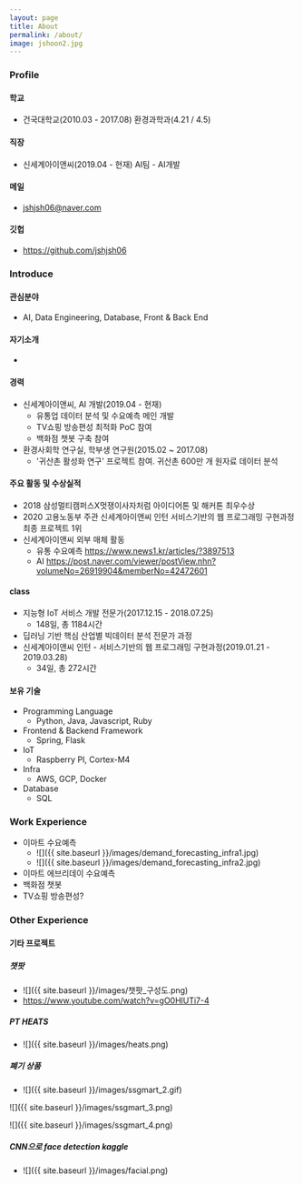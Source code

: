 ```yaml
---
layout: page
title: About
permalink: /about/
image: jshoon2.jpg
---
```


### Profile

#### 학교

- 건국대학교(2010.03 - 2017.08)
  환경과학과(4.21 / 4.5)

#### 직장

- 신세계아이앤씨(2019.04 - 현재)
  AI팀 - AI개발

#### 메일

- jshjsh06@naver.com

#### 깃헙

- https://github.com/jshjsh06



### Introduce

#### 관심분야

- AI, Data Engineering, Database, Front & Back End

#### 자기소개

- 

#### 경력

- 신세계아이앤씨, AI 개발(2019.04 - 현재)
  - 유통업 데이터 분석 및 수요예측 메인 개발
  - TV쇼핑 방송편성 최적화 PoC 참여
  - 백화점 챗봇 구축 참여
- 환경사회학 연구실, 학부생 연구원(2015.02 ~ 2017.08)
  -  '귀산촌 활성화 연구' 프로젝트 참여. 귀산촌 600만 개 원자료 데이터 분석

#### 주요 활동 및 수상실적

- 2018 삼성멀티캠퍼스X멋쟁이사자처럼 아이디어톤 및 해커톤 최우수상
- 2020 고용노동부 주관 신세계아이앤씨 인턴 서비스기반의 웹 프로그래밍 구현과정 최종 프로젝트 1위
- 신세계아이앤씨 외부 매체 활동
  - 유통 수요예측 https://www.news1.kr/articles/?3897513
  - AI https://post.naver.com/viewer/postView.nhn?volumeNo=26919904&memberNo=42472601

#### class

- 지능형 IoT 서비스 개발 전문가(2017.12.15 - 2018.07.25)
  - 148일, 총 1184시간
- 딥러닝 기반 핵심 산업별 빅데이터 분석 전문가 과정
- 신세계아이앤씨 인턴 - 서비스기반의 웹 프로그래밍 구현과정(2019.01.21 - 2019.03.28)
  - 34일, 총 272시간

#### 보유 기술

- Programming Language
  - Python, Java, Javascript, Ruby
- Frontend & Backend Framework
  - Spring, Flask
- IoT
  - Raspberry PI, Cortex-M4
- Infra
  - AWS, GCP, Docker
- Database
  - SQL



### Work Experience

- 이마트 수요예측
  - ![]({{ site.baseurl }}/images/demand_forecasting_infra1.jpg)
  - ![]({{ site.baseurl }}/images/demand_forecasting_infra2.jpg)
- 이마트 에브리데이 수요예측
- 백화점 챗봇
- TV쇼핑 방송편성?



### Other Experience

#### 기타 프로젝트

##### 챗팟

- ![]({{ site.baseurl }}/images/챗팟_구성도.png)
- https://www.youtube.com/watch?v=gO0HlUTi7-4

##### PT HEATS

- ![]({{ site.baseurl }}/images/heats.png)

##### 폐기 상품

- ![]({{ site.baseurl }}/images/ssgmart_2.gif)

![]({{ site.baseurl }}/images/ssgmart_3.png)

![]({{ site.baseurl }}/images/ssgmart_4.png)

##### CNN으로 face detection kaggle

- ![]({{ site.baseurl }}/images/facial.png)